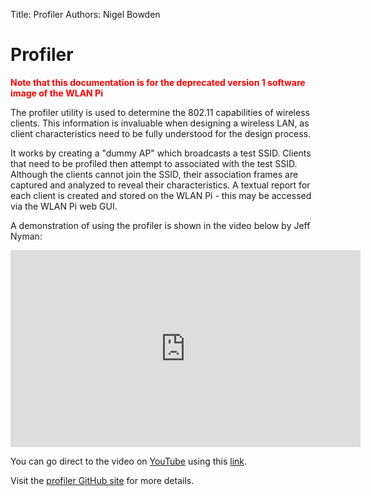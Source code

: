 Title: Profiler
Authors: Nigel Bowden

# Profiler

**<span style="color:red">Note that this documentation is for the deprecated version 1 software image of the WLAN Pi</span>**

The profiler utility is used to determine the 802.11 capabilities of wireless clients. This information is invaluable when designing a wireless LAN, as client characteristics need to be fully understood for the design process.

It works by creating a "dummy AP" which broadcasts a test SSID. Clients that need to be profiled then attempt to associated with the test SSID. Although the clients cannot join the SSID, their association frames are captured and analyzed to reveal their characteristics. A textual report for each client is created and stored on the WLAN Pi - this may be accessed via the WLAN Pi web GUI.

A demonstration of using the profiler is shown in the video below by Jeff Nyman:

<iframe width="560" height="315" src="https://www.youtube.com/embed/SVjCwcrxUPU" frameborder="0" allow="accelerometer; autoplay; encrypted-media; gyroscope; picture-in-picture" allowfullscreen></iframe>

You can go direct to the video on [YouTube][video_link] using this [link][video_link].

Visit the [profiler GitHub site][profiler_github] for more details.


<!-- Link list -->
[video_link]: https://youtu.be/SVjCwcrxUPU
[profiler_github]: https://github.com/WLAN-Pi/profiler


